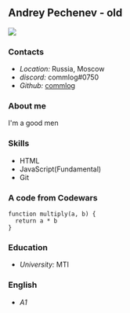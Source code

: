 ## Andrey Pechenev - old
![](https://avatars.githubusercontent.com/u/106234155?v=4)
### Contacts
+ *Location:* Russia, Moscow
+ *discord:* commlog#0750 
+ *Github:* [commlog](https://github.com/commlog)

### About me

I'm a good men

### Skills
+ HTML
+ JavaScript(Fundamental)
+ Git


### A code from Codewars
```
function multiply(a, b) { 
  return a * b
} 
```
### Education
+ *University:* MTI 

### English 
+ *A1*